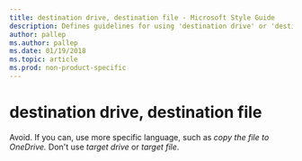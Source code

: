 ```yaml
---
title: destination drive, destination file - Microsoft Style Guide
description: Defines guidelines for using 'destination drive' or 'destination file' in Microsoft documents, and provides alternate examples.
author: pallep
ms.author: pallep
ms.date: 01/19/2018
ms.topic: article
ms.prod: non-product-specific
---
```


# destination drive, destination file

Avoid. If you can, use more specific language, such as *copy the file to OneDrive.* Don't use *target drive* or *target file*. 
